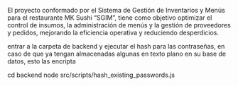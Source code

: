 
El proyecto conformado por el Sistema de Gestión de Inventarios y Menús para el restaurante MK Sushi “SGIM”, tiene como objetivo optimizar el control de insumos, la administración de menús y la gestión de proveedores y pedidos, mejorando la eficiencia operativa y reduciendo desperdicios.



entrar a la carpeta de backend y ejecutar el hash para las contraseñas, en caso de que ya tengan almacenadas algunas en texto plano en su base de datos, esto las encripta

cd backend 
node src/scripts/hash_existing_passwords.js
